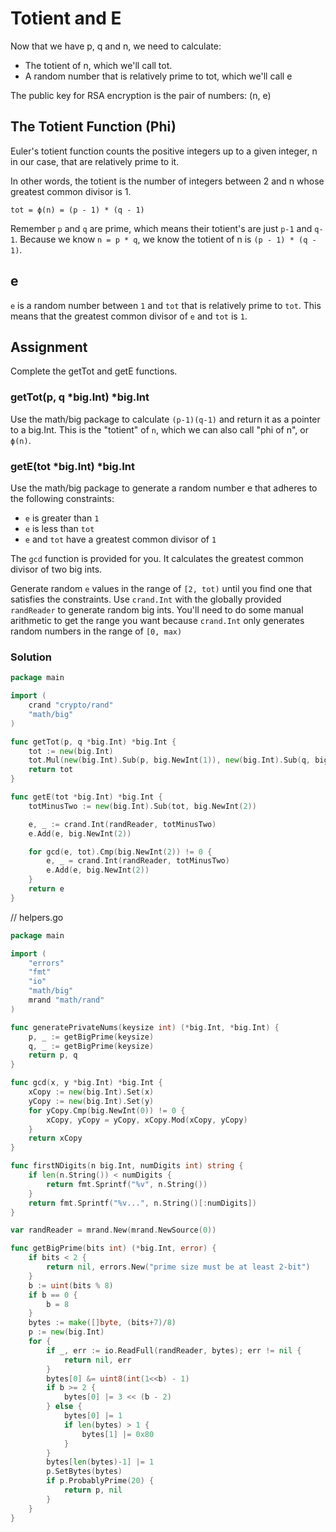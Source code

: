 # Totient and E

Now that we have p, q and n, we need to calculate:

- The totient of n, which we'll call tot.
- A random number that is relatively prime to tot, which we'll call e

The public key for RSA encryption is the pair of numbers: (n, e)

## The Totient Function (Phi)

Euler's totient function counts the positive integers up to a given integer, n in our case, that are relatively prime to it.

In other words, the totient is the number of integers between 2 and n whose greatest common divisor is 1.

`tot = ϕ(n) = (p - 1) * (q - 1)`

Remember `p` and `q` are prime, which means their totient's are just `p-1` and `q-1`. Because we know `n = p * q`, we know the totient of n is `(p - 1) * (q - 1)`.

## e

`e` is a random number between `1` and `tot` that is relatively prime to `tot`. This means that the greatest common divisor of `e` and `tot` is `1`.

## Assignment

Complete the getTot and getE functions.

### getTot(p, q *big.Int) *big.Int

Use the math/big package to calculate `(p-1)(q-1)` and return it as a pointer to a big.Int. This is the "totient" of `n`, which we can also call "phi of n", or `ϕ(n)`.

### getE(tot *big.Int) *big.Int

Use the math/big package to generate a random number e that adheres to the following constraints:

- `e` is greater than `1`
- `e` is less than `tot`
- `e` and `tot` have a greatest common divisor of `1`

The `gcd` function is provided for you. It calculates the greatest common divisor of two big ints.

Generate random `e` values in the range of `[2, tot)` until you find one that satisfies the constraints. Use `crand.Int` with the globally provided `randReader` to generate random big ints. You'll need to do some manual arithmetic to get the range you want because `crand.Int` only generates random numbers in the range of `[0, max)`

### Solution

```go
package main

import (
	crand "crypto/rand"
	"math/big"
)

func getTot(p, q *big.Int) *big.Int {
	tot := new(big.Int)
	tot.Mul(new(big.Int).Sub(p, big.NewInt(1)), new(big.Int).Sub(q, big.NewInt(1)))
	return tot
}

func getE(tot *big.Int) *big.Int {
	totMinusTwo := new(big.Int).Sub(tot, big.NewInt(2))

	e, _ := crand.Int(randReader, totMinusTwo)
	e.Add(e, big.NewInt(2))

	for gcd(e, tot).Cmp(big.NewInt(2)) != 0 {
		e, _ = crand.Int(randReader, totMinusTwo)
		e.Add(e, big.NewInt(2))
	}
	return e
}
```

// helpers.go


```go
package main

import (
	"errors"
	"fmt"
	"io"
	"math/big"
	mrand "math/rand"
)

func generatePrivateNums(keysize int) (*big.Int, *big.Int) {
	p, _ := getBigPrime(keysize)
	q, _ := getBigPrime(keysize)
	return p, q
}

func gcd(x, y *big.Int) *big.Int {
	xCopy := new(big.Int).Set(x)
	yCopy := new(big.Int).Set(y)
	for yCopy.Cmp(big.NewInt(0)) != 0 {
		xCopy, yCopy = yCopy, xCopy.Mod(xCopy, yCopy)
	}
	return xCopy
}

func firstNDigits(n big.Int, numDigits int) string {
	if len(n.String()) < numDigits {
		return fmt.Sprintf("%v", n.String())
	}
	return fmt.Sprintf("%v...", n.String()[:numDigits])
}

var randReader = mrand.New(mrand.NewSource(0))

func getBigPrime(bits int) (*big.Int, error) {
	if bits < 2 {
		return nil, errors.New("prime size must be at least 2-bit")
	}
	b := uint(bits % 8)
	if b == 0 {
		b = 8
	}
	bytes := make([]byte, (bits+7)/8)
	p := new(big.Int)
	for {
		if _, err := io.ReadFull(randReader, bytes); err != nil {
			return nil, err
		}
		bytes[0] &= uint8(int(1<<b) - 1)
		if b >= 2 {
			bytes[0] |= 3 << (b - 2)
		} else {
			bytes[0] |= 1
			if len(bytes) > 1 {
				bytes[1] |= 0x80
			}
		}
		bytes[len(bytes)-1] |= 1
		p.SetBytes(bytes)
		if p.ProbablyPrime(20) {
			return p, nil
		}
	}
}
```